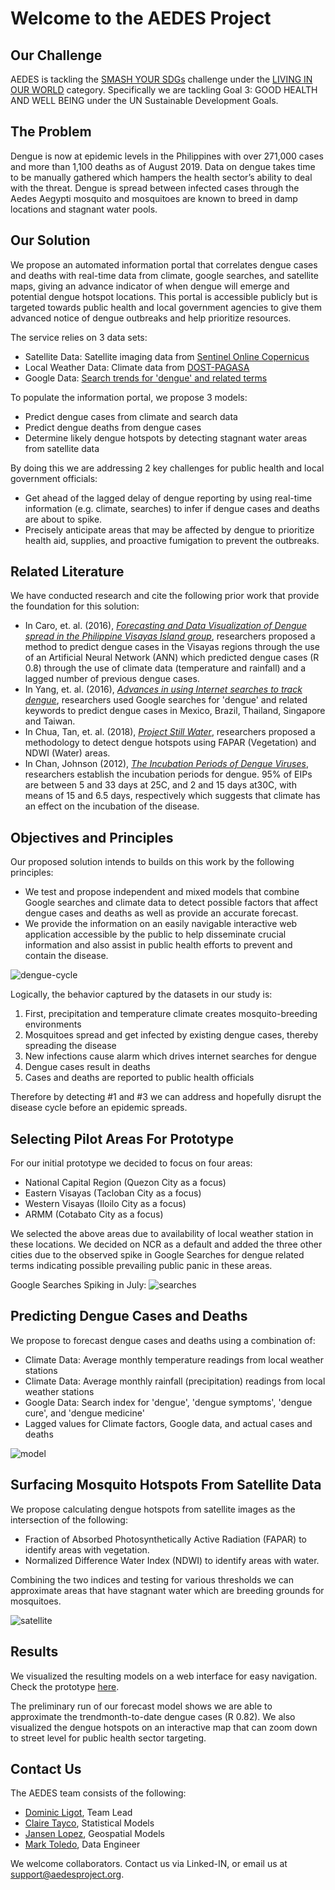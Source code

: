 # Welcome to the AEDES Project

## Our Challenge

AEDES is tackling the [SMASH YOUR SDGs](https://2019.spaceappschallenge.org/challenges/living-our-world/smash-your-sdgs/details) challenge under the [LIVING IN OUR WORLD](https://2019.spaceappschallenge.org/challenges/living-our-world/) category. Specifically we are tackling Goal 3: GOOD HEALTH AND WELL BEING under the UN Sustainable Development Goals.

## The Problem

Dengue is now at epidemic levels in the Philippines with over 271,000 cases and more than 1,100 deaths as of August 2019. Data on dengue takes time to be manually gathered which hampers the health sector’s ability to deal with the threat. Dengue is spread between infected cases through the Aedes Aegypti mosquito and mosquitoes are known to breed in damp locations and stagnant water pools.

## Our Solution

We propose an automated information portal that correlates dengue cases and deaths with real-time data from climate, google searches, and satellite maps, giving an advance indicator of when dengue will emerge and potential dengue hotspot locations. This portal is accessible publicly but is targeted towards public health and local government agencies to give them advanced notice of dengue outbreaks and help prioritize resources.

The service relies on 3 data sets:
* Satellite Data: Satellite imaging data from [Sentinel Online Copernicus](https://sentinel.esa.int/web/sentinel/sentinel-data-access)
* Local Weather Data: Climate data from [DOST-PAGASA](http://bagong.pagasa.dost.gov.ph/climate/climatological-normals)
* Google Data: [Search trends for 'dengue' and related terms](https://trends.google.com/trends/explore?date=today%205-y&geo=PH&q=dengue)

To populate the information portal, we propose 3 models:
* Predict dengue cases from climate and search data
* Predict dengue deaths from dengue cases
* Determine likely dengue hotspots by detecting stagnant water areas from satellite data

By doing this we are addressing 2 key challenges for public health and local government officials:
* Get ahead of the lagged delay of dengue reporting by using real-time information (e.g. climate, searches) to infer if dengue cases and deaths are about to spike.
* Precisely anticipate areas that may be affected by dengue to prioritize health aid, supplies, and proactive fumigation to prevent the outbreaks.

## Related Literature

We have conducted research and cite the following prior work that provide the foundation for this solution:
* In Caro, et. al. (2016), *[Forecasting and Data Visualization of Dengue spread in the Philippine Visayas Island group](https://github.com/aedesproject/nasa_hack/blob/master/literature/07785420%20-%20Forecasting%20and%20Data%20Visualization%20of%20Dengue%20Spread%20in%20PH%20Visayas.pdf)*, researchers proposed a method to predict dengue cases in the Visayas regions through the use of an Artificial Neural Network (ANN) which predicted dengue cases (R 0.8) through the use of climate data (temperature and rainfall) and a lagged number of previous dengue cases.
* In Yang, et. al. (2016), *[Advances in using Internet searches to track dengue](https://github.com/aedesproject/nasa_hack/blob/master/literature/Advances_in_using_Internet_searches_to_track_dengu.pdf)*, researchers used Google searches for 'dengue' and related keywords to predict dengue cases in Mexico, Brazil, Thailand, Singapore and Taiwan.
* In Chua, Tan, et. al. (2018), *[Project Still Water](https://github.com/aedesproject/nasa_hack/blob/master/literature/Stagnant%20Water%20Maps%20from%20Satellite%20Infrared%20Data.pdf)*, researchers proposed a methodology to detect dengue hotspots using FAPAR (Vegetation) and NDWI (Water) areas.
* In Chan, Johnson (2012), *[The Incubation Periods of Dengue Viruses](https://github.com/aedesproject/nasa_hack/blob/master/literature/Incubation-Dengue-pone.0050972.pdf)*, researchers establish the incubation periods for dengue. 95% of EIPs are between 5 and 33 days at 25C, and 2 and 15 days at30C, with means of 15 and 6.5 days, respectively which suggests that climate has an effect on the incubation of the disease.

## Objectives and Principles

Our proposed solution intends to builds on this work by the following principles:
* We test and propose independent and mixed models that combine Google searches and climate data to detect possible factors that affect dengue cases and deaths as well as provide an accurate forecast.
* We provide the information on an easily navigable interactive web application accessible by the public to help disseminate crucial information and also assist in public health efforts to prevent and contain the disease.

![dengue-cycle](https://github.com/aedesproject/nasa_hack/blob/master/deck/dengue_data.png)

Logically, the behavior captured by the datasets in our study is:
1. First, precipitation and temperature climate creates mosquito-breeding environments
2. Mosquitoes spread and get infected by existing dengue cases, thereby spreading the disease
3. New infections cause alarm which drives internet searches for dengue
4. Dengue cases result in deaths
5. Cases and deaths are reported to public health officials

Therefore by detecting #1 and #3 we can address and hopefully disrupt the disease cycle before an epidemic spreads.

## Selecting Pilot Areas For Prototype



For our initial prototype we decided to focus on four areas:

* National Capital Region (Quezon City as a focus)
* Eastern Visayas (Tacloban City as a focus)
* Western Visayas (Iloilo City as a focus)
* ARMM (Cotabato City as a focus)

We selected the above areas due to availability of local weather station in these locations. We decided on NCR as a default and added the three other cities due to the observed spike in Google Searches for dengue related terms indicating possible prevailing public panic in these areas.

Google Searches Spiking in July: 
![searches](https://github.com/aedesproject/nasa_hack/blob/master/deck/dengue_searches.png)

## Predicting Dengue Cases and Deaths

We propose to forecast dengue cases and deaths using a combination of:

* Climate Data: Average monthly temperature readings from local weather stations
* Climate Data: Average monthly rainfall (precipitation) readings from local weather stations
* Google Data: Search index for 'dengue', 'dengue symptoms', 'dengue cure', and 'dengue medicine'
* Lagged values for Climate factors, Google data, and actual cases and deaths

![model](https://github.com/aedesproject/nasa_hack/blob/master/deck/dengue_model.png)

## Surfacing Mosquito Hotspots From Satellite Data

We propose calculating dengue hotspots from satellite images as the intersection of the following:

* Fraction of Absorbed Photosynthetically Active Radiation (FAPAR) to identify areas with vegetation.
* Normalized Difference Water Index (NDWI) to identify areas with water.

Combining the two indices and testing for various thresholds we can approximate areas that have stagnant water which are breeding grounds for mosquitoes.

![satellite](https://github.com/aedesproject/nasa_hack/blob/master/deck/satellite.png)

## Results

We visualized the resulting models on a web interface for easy navigation. Check the prototype [here](http://aedesproject.org).

The preliminary run of our forecast model shows we are able to approximate the trendmonth-to-date dengue cases (R 0.82). We also visualized the dengue hotspots on an interactive map that can zoom down to street level for public health sector targeting.

## Contact Us

The AEDES team consists of the following: 

* [Dominic Ligot](https://www.linkedin.com/in/docligot/), Team Lead
* [Claire Tayco](https://www.linkedin.com/in/claire-san-juan-tayco-81361828/), Statistical Models
* [Jansen Lopez](https://www.linkedin.com/in/jansen-lopez/), Geospatial Models
* [Mark Toledo](https://www.linkedin.com/in/toledomark/), Data Engineer

We welcome collaborators. Contact us via Linked-IN, or email us at support@aedesproject.org.
